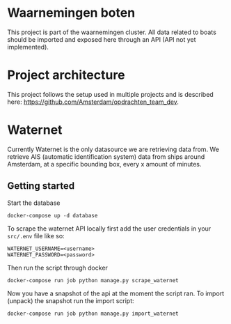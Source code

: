 # Waarnemingen boten

This project is part of the waarnemingen cluster. All data related to boats should be imported and exposed here through an API (API not yet implemented). 

# Project architecture
This project follows the setup used in multiple projects and is described here: https://github.com/Amsterdam/opdrachten_team_dev.  

# Waternet

Currently Waternet is the only datasource we are retrieving data from. We retrieve AIS (automatic identification system) data from ships around Amsterdam, at a specific bounding box, every x amount of minutes.

## Getting started

Start the database

```docker-compose up -d database```


To scrape the waternet API locally first add the user credentials in your `src/.env` file like so:

```
WATERNET_USERNAME=<username>
WATERNET_PASSWORD=<password>
```

Then run the script through docker

```
docker-compose run job python manage.py scrape_waternet
```

Now you have a snapshot of the api at the moment the script ran.
To import (unpack) the snapshot run the import script:

```
docker-compose run job python manage.py import_waternet
```

